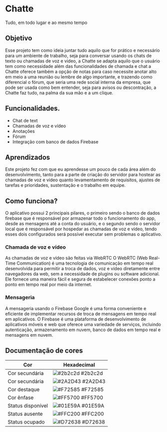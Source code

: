 
# Chatte

Tudo, em todo lugar e ao mesmo tempo

## Objetivo
Esse projeto tem como ideia juntar tudo aquilo que for prático e necessário para um ambiente de trabalho, seja para conversar usando os chats de texto ou chamadas de voz e video, a Chatte se adapta aquilo que o usuário tem como necessidade além das funcionalidades de chamada e chat a Chatte oferece também a opção de notas para caso necessite anotar alto em meio a uma reunião ou lembre de algo importante, e trazendo como diferencial o fórum, que seria uma rede social interna da empresa, que pode ser usada como bem entender, seja para avisos ou descontração, a Chatte faz tudo, na palma da sua mão e a um clique.
## Funcionalidades.

- Chat de text
- Chamadas de voz e vídeo
- Anotações
- Fórum
- Integração com banco de dados Firebase
## Aprendizados

Este projeto fez com que eu aprendesse um pouco de cada área além do desenvolvimento, tanto para a parte de criação do servidor para hostear as chamadas de voz e vídeo quanto levamentamento de requisitos, ajustes de tarefas e prioridades, sustentação e o trabalho em equipe.
## Como funciona?
O aplicativo possui 2 principais pilares, o primeiro sendo o banco de dados firebase que é responsável por armazenar todo o funcionamento do app, desde as mensagens até a conta do usuário, e o segundo sendo o servidor local que é responsável por hospedar as chamadas de voz e vídeo, tendo esses dois configurados será possível executar sem problemas o aplicativo. 
### Chamada de voz e vídeo
As chamadas de voz e vídeo são feitas via WebRTC O WebRTC (Web Real-Time Communication) é uma tecnologia de comunicação em tempo real desenvolvida para permitir a troca de dados, voz e vídeo diretamente entre navegadores da web, sem a necessidade de plugins ou software adicional. Ele fornece uma maneira fácil e segura de estabelecer conexões ponto a ponto em tempo real por meio da internet.
### Mensageria
A mensageria usando o Firebase Google é uma forma conveniente e eficiente de implementar recursos de troca de mensagens em tempo real em aplicativos. O Firebase é uma plataforma de desenvolvimento de aplicativos móveis e web que oferece uma variedade de serviços, incluindo autenticação, armazenamento em nuvem, banco de dados em tempo real e mensagens em nuvem.
## Documentação de cores

| Cor               | Hexadecimal                                                      |
| ----------------- | ---------------------------------------------------------------- |
| Cor secundária    | ![#2b2c2d](https://via.placeholder.com/10/2b2c2d?text=+) #2b2c2d |
| Cor secundária    | ![#2A2D43](https://via.placeholder.com/10/2A2D43?text=+) #2A2D43 |
| Cor destaque      | ![#F72585](https://via.placeholder.com/10/F72585?text=+) #F72585 |
| Cor ênfase        | ![#FF5700](https://via.placeholder.com/10/FF5700?text=+) #FF5700 |
| Status disponível | ![#01E59A](https://via.placeholder.com/10/01E59A?text=+) #01E59A |
| Status ausente    | ![#FFC200](https://via.placeholder.com/10/FFC200?text=+) #FFC200 |
| Status ocupado    | ![#D72638](https://via.placeholder.com/10/D72638?text=+) #D72638 |




